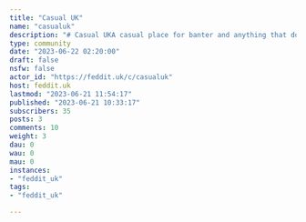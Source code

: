 ```yaml
---
title: "Casual UK" 
name: "casualuk"
description: "# Casual UKA casual place for banter and anything that doesn't fit in anywhere else.Have chat and a natter. Talk about anything and everything.Keep it casual.# Rules- Be friendly.- Be Kind.- Follow [Feddit.uk](https://feddit.uk/post/21869) site rules."
type: community
date: "2023-06-22 02:20:00"
draft: false
nsfw: false
actor_id: "https://feddit.uk/c/casualuk"
host: feddit.uk
lastmod: "2023-06-21 11:54:17"
published: "2023-06-21 10:33:17"
subscribers: 35
posts: 3
comments: 10
weight: 3
dau: 0
wau: 0
mau: 0
instances:
- "feddit_uk"
tags: 
- "feddit_uk"

---
```


